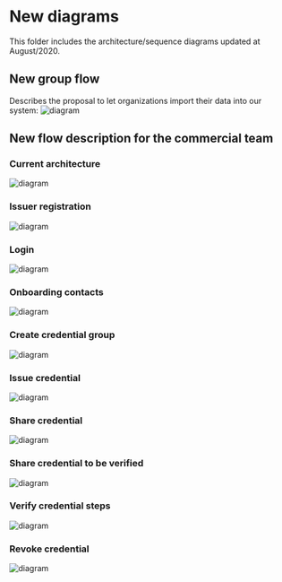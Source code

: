 # New diagrams

This folder includes the architecture/sequence diagrams updated at August/2020.

## New group flow

Describes the proposal to let organizations import their data into our system:
![diagram](new-group-flow.png)

## New flow description for the commercial team

### Current architecture
![diagram](architecture.png)

### Issuer registration
![diagram](01-issuer-registration.png)

### Login
![diagram](02-login.png)

### Onboarding contacts
![diagram](03-onboarding-persons.png)

### Create credential group
![diagram](04-create-credential-group.png)

### Issue credential
![diagram](05-issue-credential.png)

### Share credential
![diagram](06-share-credential-with-holder.png)

### Share credential to be verified
![diagram](07-share-credential-to-verify.png)

### Verify credential steps
![diagram](08-verify-credential-steps.png)

### Revoke credential
![diagram](09-revoke-credential.png)
